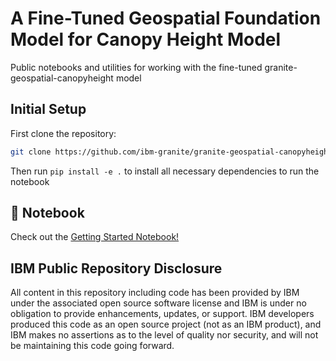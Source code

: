 # A Fine-Tuned Geospatial Foundation Model for Canopy Height Model

Public notebooks and utilities for working with the fine-tuned granite-geospatial-canopyheight model

## Initial Setup

First clone the repository:

```sh
git clone https://github.com/ibm-granite/granite-geospatial-canopyheight.git
```

Then run `pip install -e .` to install all necessary dependencies to run the notebook

## 📕 Notebook

Check out the [Getting Started Notebook!](https://github.com/ibm-granite/granite-geospatial-canopyheight/notebooks/che_getting_started.ipynb)

## IBM Public Repository Disclosure

All content in this repository including code has been provided by IBM under the associated open source software license and IBM is under no obligation to provide enhancements, updates, or support. IBM developers produced this code as an open source project (not as an IBM product), and IBM makes no assertions as to the level of quality nor security, and will not be maintaining this code going forward.
